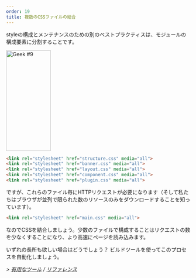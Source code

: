 ```yaml
---
order: 19
title: 複数のCSSファイルの結合
---
```


styleの構成とメンテナンスのための別のベストプラクティスは、モジュールの構成要素に分割することです。

<div class="img-right">
  <img id="geek-9" class="icos-geek" src="https://browserdiet.com/en/assets/img/9.png" alt="Geek #9" width="122" height="275" />
</div>

```html
<link rel="stylesheet" href="structure.css" media="all">
<link rel="stylesheet" href="banner.css" media="all">
<link rel="stylesheet" href="layout.css" media="all">
<link rel="stylesheet" href="component.css" media="all">
<link rel="stylesheet" href="plugin.css" media="all">
```

ですが、これらのファイル毎にHTTPリクエストが必要になります（そして私たちはブラウザが並列で限られた数のリソースのみをダウンロードすることを知っています）。

```html
<link rel="stylesheet" href="main.css" media="all">
```

なのでCSSを結合しましょう。少数のファイルで構成することはリクエストの数を少なくすることになり、より高速にページを読み込みます。

いずれの長所も欲しい場合はどうでしょう？ ビルドツールを使ってこのプロセスを自動化しましょう。


*> [有用なツール](https://github.com/zenorocha/browser-diet/wiki/Tools#wiki-combining-multiple-css-files) / [リファレンス](https://github.com/zenorocha/browser-diet/wiki/References#combining-multiple-css-files)*
